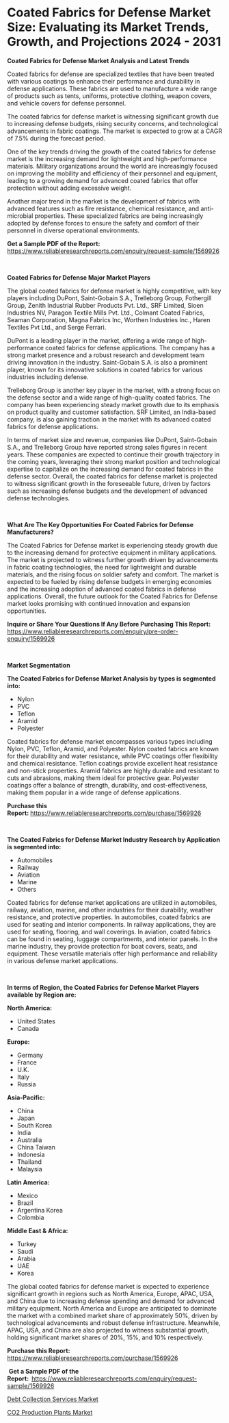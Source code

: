 <p><h1>Coated Fabrics for Defense Market Size: Evaluating its Market Trends, Growth, and Projections 2024 - 2031</h1></p><p><strong>Coated Fabrics for Defense Market Analysis and Latest Trends</strong></p>
<p><p>Coated fabrics for defense are specialized textiles that have been treated with various coatings to enhance their performance and durability in defense applications. These fabrics are used to manufacture a wide range of products such as tents, uniforms, protective clothing, weapon covers, and vehicle covers for defense personnel.</p><p>The coated fabrics for defense market is witnessing significant growth due to increasing defense budgets, rising security concerns, and technological advancements in fabric coatings. The market is expected to grow at a CAGR of 7.5% during the forecast period.</p><p>One of the key trends driving the growth of the coated fabrics for defense market is the increasing demand for lightweight and high-performance materials. Military organizations around the world are increasingly focused on improving the mobility and efficiency of their personnel and equipment, leading to a growing demand for advanced coated fabrics that offer protection without adding excessive weight.</p><p>Another major trend in the market is the development of fabrics with advanced features such as fire resistance, chemical resistance, and anti-microbial properties. These specialized fabrics are being increasingly adopted by defense forces to ensure the safety and comfort of their personnel in diverse operational environments.</p></p>
<p><strong>Get a Sample PDF of the Report:&nbsp;</strong> <a href="https://www.reliableresearchreports.com/enquiry/request-sample/1569926">https://www.reliableresearchreports.com/enquiry/request-sample/1569926</a></p>
<p>&nbsp;</p>
<p><strong>Coated Fabrics for Defense Major Market Players</strong></p>
<p><p>The global coated fabrics for defense market is highly competitive, with key players including DuPont, Saint-Gobain S.A., Trelleborg Group, Fothergill Group, Zenith Industrial Rubber Products Pvt. Ltd., SRF Limited, Sioen Industries NV, Paragon Textile Mills Pvt. Ltd., Colmant Coated Fabrics, Seaman Corporation, Magna Fabrics Inc, Worthen Industries Inc., Haren Textiles Pvt Ltd., and Serge Ferrari. </p><p>DuPont is a leading player in the market, offering a wide range of high-performance coated fabrics for defense applications. The company has a strong market presence and a robust research and development team driving innovation in the industry. Saint-Gobain S.A. is also a prominent player, known for its innovative solutions in coated fabrics for various industries including defense. </p><p>Trelleborg Group is another key player in the market, with a strong focus on the defense sector and a wide range of high-quality coated fabrics. The company has been experiencing steady market growth due to its emphasis on product quality and customer satisfaction. SRF Limited, an India-based company, is also gaining traction in the market with its advanced coated fabrics for defense applications.</p><p>In terms of market size and revenue, companies like DuPont, Saint-Gobain S.A., and Trelleborg Group have reported strong sales figures in recent years. These companies are expected to continue their growth trajectory in the coming years, leveraging their strong market position and technological expertise to capitalize on the increasing demand for coated fabrics in the defense sector. Overall, the coated fabrics for defense market is projected to witness significant growth in the foreseeable future, driven by factors such as increasing defense budgets and the development of advanced defense technologies.</p></p>
<p>&nbsp;</p>
<p><strong>What Are The Key Opportunities For Coated Fabrics for Defense Manufacturers?</strong></p>
<p><p>The Coated Fabrics for Defense market is experiencing steady growth due to the increasing demand for protective equipment in military applications. The market is projected to witness further growth driven by advancements in fabric coating technologies, the need for lightweight and durable materials, and the rising focus on soldier safety and comfort. The market is expected to be fueled by rising defense budgets in emerging economies and the increasing adoption of advanced coated fabrics in defense applications. Overall, the future outlook for the Coated Fabrics for Defense market looks promising with continued innovation and expansion opportunities.</p></p>
<p><strong>Inquire or Share Your Questions If Any Before Purchasing This Report:</strong> <a href="https://www.reliableresearchreports.com/enquiry/pre-order-enquiry/1569926">https://www.reliableresearchreports.com/enquiry/pre-order-enquiry/1569926</a></p>
<p>&nbsp;</p>
<p><strong>Market Segmentation</strong></p>
<p><strong>The Coated Fabrics for Defense Market Analysis by types is segmented into:</strong></p>
<p><ul><li>Nylon</li><li>PVC</li><li>Teflon</li><li>Aramid</li><li>Polyester</li></ul></p>
<p><p>Coated fabrics for defense market encompasses various types including Nylon, PVC, Teflon, Aramid, and Polyester. Nylon coated fabrics are known for their durability and water resistance, while PVC coatings offer flexibility and chemical resistance. Teflon coatings provide excellent heat resistance and non-stick properties. Aramid fabrics are highly durable and resistant to cuts and abrasions, making them ideal for protective gear. Polyester coatings offer a balance of strength, durability, and cost-effectiveness, making them popular in a wide range of defense applications.</p></p>
<p><strong>Purchase this Report:&nbsp;</strong><a href="https://www.reliableresearchreports.com/purchase/1569926">https://www.reliableresearchreports.com/purchase/1569926</a></p>
<p>&nbsp;</p>
<p><strong>The Coated Fabrics for Defense Market Industry Research by Application is segmented into:</strong></p>
<p><ul><li>Automobiles</li><li>Railway</li><li>Aviation</li><li>Marine</li><li>Others</li></ul></p>
<p><p>Coated fabrics for defense market applications are utilized in automobiles, railway, aviation, marine, and other industries for their durability, weather resistance, and protective properties. In automobiles, coated fabrics are used for seating and interior components. In railway applications, they are used for seating, flooring, and wall coverings. In aviation, coated fabrics can be found in seating, luggage compartments, and interior panels. In the marine industry, they provide protection for boat covers, seats, and equipment. These versatile materials offer high performance and reliability in various defense market applications.</p></p>
<p>&nbsp;</p>
<p><strong>In terms of Region, the Coated Fabrics for Defense Market Players available by Region are:</strong></p>
<p>
    <p> <strong> North America: </strong>
        <ul>
            <li>United States</li>
            <li>Canada</li>
        </ul>
        </p> 
    <p> <strong> Europe: </strong>
        <ul>
            <li>Germany</li>
            <li>France</li>
            <li>U.K.</li>
            <li>Italy</li>
            <li>Russia</li>
        </ul>
        </p> 
    <p> <strong> Asia-Pacific: </strong>
        <ul>
            <li>China</li>
            <li>Japan</li>
            <li>South Korea</li>
            <li>India</li>
            <li>Australia</li>
            <li>China Taiwan</li>
            <li>Indonesia</li>
            <li>Thailand</li>
            <li>Malaysia</li>
        </ul>
        </p> 
    <p> <strong> Latin America: </strong>
        <ul>
            <li>Mexico</li>
            <li>Brazil</li>
            <li>Argentina Korea</li>
            <li>Colombia</li>
        </ul>
        </p> 
    <p> <strong> Middle East & Africa: </strong>
        <ul>
            <li>Turkey</li>
            <li>Saudi</li>
            <li>Arabia</li>
            <li>UAE</li>
            <li>Korea</li>
        </ul>
    </p>
    </p>
<p><p>The global coated fabrics for defense market is expected to experience significant growth in regions such as North America, Europe, APAC, USA, and China due to increasing defense spending and demand for advanced military equipment. North America and Europe are anticipated to dominate the market with a combined market share of approximately 50%, driven by technological advancements and robust defense infrastructure. Meanwhile, APAC, USA, and China are also projected to witness substantial growth, holding significant market shares of 20%, 15%, and 10% respectively.</p></p>
<p><strong>Purchase this Report: </strong><a href="https://www.reliableresearchreports.com/purchase/1569926">https://www.reliableresearchreports.com/purchase/1569926</a></p>
<p>&nbsp;<strong>Get a Sample PDF of the Report:&nbsp;&nbsp;</strong><a href="https://www.reliableresearchreports.com/enquiry/request-sample/1569926">https://www.reliableresearchreports.com/enquiry/request-sample/1569926</a></p>
<p><strong></strong></p>
<p><p><a href="https://issuu.com/reportprime-2/docs/debt-collection-services-market-size-2030.pptx">Debt Collection Services Market</a></p><p><a href="https://issuu.com/reportprime-2/docs/co2-production-plants-market-size-2030.pptx">CO2 Production Plants Market</a></p></p>